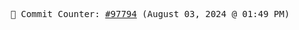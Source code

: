 <p align="center">
    <samp>
        📮 Commit Counter: <a href="https://github.com/Javascript-void0/Javascript-void0/commits/main">#97794</a> (August 03, 2024 @ 01:49 PM)
    </samp>
</p>